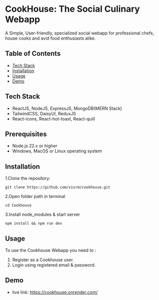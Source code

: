 # CookHouse: The Social Culinary Webapp
A Simple, User-friendly, specialized social webapp for professional chefs, house cooks and avid food enthusiasts alike.

## Table of Contents
- [Tech Stack](#tech-stack)
- [Installation](#installation)
- [Usage](#usage)
- [Demo](#demo)

## Tech Stack
- ReactJS, NodeJS, ExpressJS, MongoDB(MERN Stack)
- TailwindCSS, DaisyUI, ReduxJS
- React-icons, React-hot-toast, React-quill

## Prerequisites 
- Node.js 22.x or higher
- Windows, MacOS or Linux operating system 

## Installation 
1.Clone the repository: 

`git clone https://github.com/visrm/cookhouse.git`

2.Open folder path in terminal 

`cd Cookhouse`

3.Install node_modules & start server

`npm install && npm run dev`

## Usage
To use the Cookhouse Webapp you need to :

1. Register as a Cookhouse user.
2. Login using registered email & password.

## Demo
- live link: https://cookhouse.onrender.com/